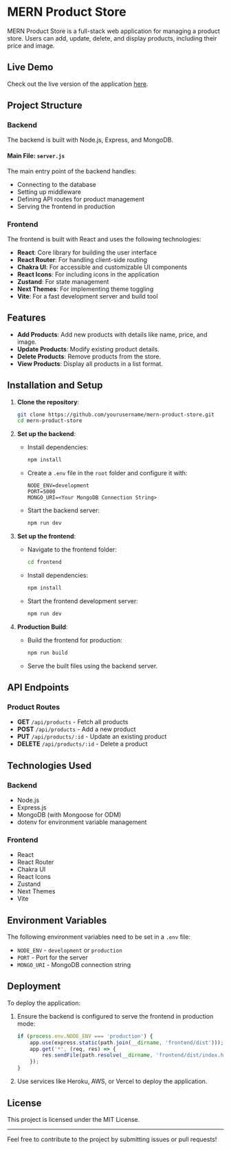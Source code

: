 # MERN Product Store

MERN Product Store is a full-stack web application for managing a product store. Users can add, update, delete, and display products, including their price and image.

## Live Demo
Check out the live version of the application [here](https://mern-product-store-u93h.onrender.com).


## Project Structure

### Backend
The backend is built with Node.js, Express, and MongoDB.

#### Main File: `server.js`
The main entry point of the backend handles:
- Connecting to the database
- Setting up middleware
- Defining API routes for product management
- Serving the frontend in production

### Frontend
The frontend is built with React and uses the following technologies:
- **React**: Core library for building the user interface
- **React Router**: For handling client-side routing
- **Chakra UI**: For accessible and customizable UI components
- **React Icons**: For including icons in the application
- **Zustand**: For state management
- **Next Themes**: For implementing theme toggling
- **Vite**: For a fast development server and build tool

## Features
- **Add Products**: Add new products with details like name, price, and image.
- **Update Products**: Modify existing product details.
- **Delete Products**: Remove products from the store.
- **View Products**: Display all products in a list format.

## Installation and Setup

1. **Clone the repository**:
   ```bash
   git clone https://github.com/yourusername/mern-product-store.git
   cd mern-product-store
   ```

2. **Set up the backend**:

   - Install dependencies:
     ```bash
     npm install
     ```
   - Create a `.env` file in the `root` folder and configure it with:
     ```env
     NODE_ENV=development
     PORT=5000
     MONGO_URI=<Your MongoDB Connection String>
     ```
   - Start the backend server:
     ```bash
     npm run dev
     ```

3. **Set up the frontend**:
   - Navigate to the frontend folder:
     ```bash
     cd frontend
     ```
   - Install dependencies:
     ```bash
     npm install
     ```
   - Start the frontend development server:
     ```bash
     npm run dev
     ```

4. **Production Build**:
   - Build the frontend for production:
     ```bash
     npm run build
     ```
   - Serve the built files using the backend server.

## API Endpoints

### Product Routes
- **GET** `/api/products` - Fetch all products
- **POST** `/api/products` - Add a new product
- **PUT** `/api/products/:id` - Update an existing product
- **DELETE** `/api/products/:id` - Delete a product

## Technologies Used

### Backend
- Node.js
- Express.js
- MongoDB (with Mongoose for ODM)
- dotenv for environment variable management

### Frontend
- React
- React Router
- Chakra UI
- React Icons
- Zustand
- Next Themes
- Vite

## Environment Variables
The following environment variables need to be set in a `.env` file:
- `NODE_ENV` - `development` or `production`
- `PORT` - Port for the server
- `MONGO_URI` - MongoDB connection string

## Deployment
To deploy the application:
1. Ensure the backend is configured to serve the frontend in production mode:
   ```javascript
   if (process.env.NODE_ENV === 'production') {
       app.use(express.static(path.join(__dirname, 'frontend/dist')));
       app.get('*', (req, res) => {
           res.sendFile(path.resolve(__dirname, 'frontend/dist/index.html'));
       });
   }
   ```
2. Use services like Heroku, AWS, or Vercel to deploy the application.

## License
This project is licensed under the MIT License.

---

Feel free to contribute to the project by submitting issues or pull requests!

